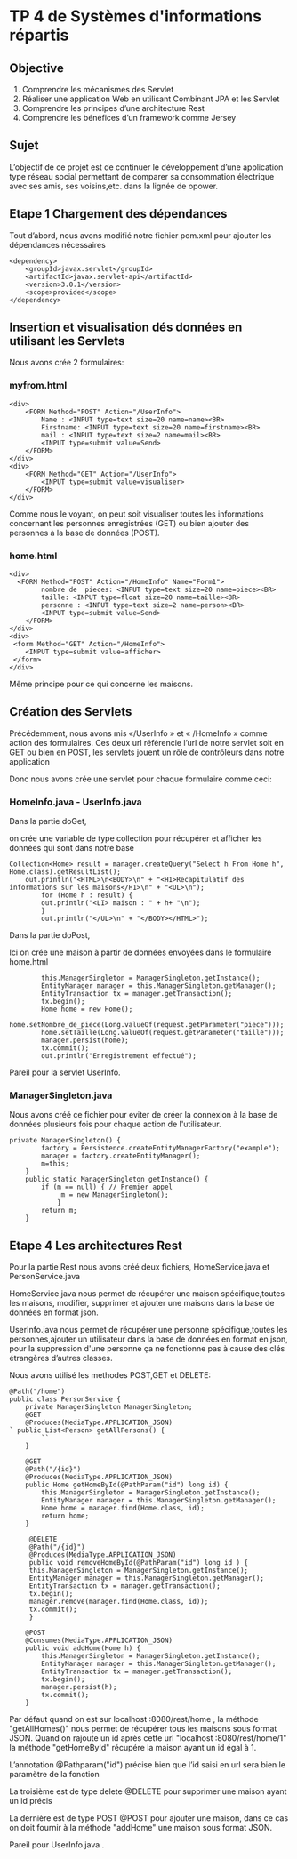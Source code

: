 # TP 4 de Systèmes d'informations répartis

## Objective

1. Comprendre les mécanismes des Servlet
2. Réaliser une application Web en utilisant Combinant JPA et les Servlet
3. Comprendre les principes d’une architecture Rest
4. Comprendre les bénéfices d’un framework comme Jersey

## Sujet 

L’objectif de ce projet est de continuer le développement d’une application type
réseau social permettant de comparer sa consommation électrique avec ses amis, ses voisins,etc. dans la lignée de opower.

## Etape 1 Chargement des dépendances

Tout d’abord, nous avons modifié notre fichier pom.xml pour ajouter les dépendances nécessaires

```
<dependency>
	<groupId>javax.servlet</groupId>
	<artifactId>javax.servlet-api</artifactId>
	<version>3.0.1</version>
	<scope>provided</scope>
</dependency>
```
## Insertion et visualisation dés données en utilisant les  Servlets

Nous avons crée 2 formulaires:

### myfrom.html 

```
<div>
	<FORM Method="POST" Action="/UserInfo">
		Name : <INPUT type=text size=20 name=name><BR> 
		Firstname: <INPUT type=text size=20 name=firstname><BR> 
		mail : <INPUT type=text size=2 name=mail><BR> 
		<INPUT type=submit value=Send>
	</FORM>
</div>
<div>
	<FORM Method="GET" Action="/UserInfo">
		<INPUT type=submit value=visualiser>
	</FORM>
</div>
```
Comme nous le voyant, on peut soit visualiser toutes  les informations concernant les  personnes enregistrées (GET) ou bien ajouter des personnes à la base de données (POST).

### home.html
```
<div>
  <FORM Method="POST" Action="/HomeInfo" Name="Form1">
		nombre de  pieces: <INPUT type=text size=20 name=piece><BR> 
		taille: <INPUT type=float size=20 name=taille><BR>
		personne : <INPUT type=text size=2 name=person><BR> 
		<INPUT type=submit value=Send>
	</FORM>
</div>
<div>
 <form Method="GET" Action="/HomeInfo">
	<INPUT type=submit value=afficher>
 </form>
</div>	
```
Même principe pour ce qui concerne les maisons.

## Création des Servlets
Précédemment, nous avons mis  «/UserInfo » et « /HomeInfo » comme action des formulaires. Ces deux url référencie  l’url de notre  servlet soit en GET ou bien en POST, les servlets jouent un rôle de contrôleurs dans notre application 

Donc nous avons crée une servlet pour chaque formulaire comme ceci:

### HomeInfo.java - UserInfo.java

Dans la partie doGet,

on crée une variable de type collection pour récupérer et afficher les données qui sont dans notre base
```
Collection<Home> result = manager.createQuery("Select h From Home h", Home.class).getResultList();
    out.println("<HTML>\n<BODY>\n" + "<H1>Recapitulatif des informations sur les maisons</H1>\n" + "<UL>\n");
		for (Home h : result) {
		out.println("<LI> maison : " + h+ "\n");	
		}
		out.println("</UL>\n" + "</BODY></HTML>");
```

Dans la partie doPost,

Ici on crée une maison à partir de données envoyées dans le formulaire home.html
```
		this.ManagerSingleton = ManagerSingleton.getInstance();
		EntityManager manager = this.ManagerSingleton.getManager();
		EntityTransaction tx = manager.getTransaction();
		tx.begin();
		Home home = new Home();
		home.setNombre_de_piece(Long.valueOf(request.getParameter("piece")));
		home.setTaille(Long.valueOf(request.getParameter("taille")));
		manager.persist(home);
		tx.commit();
		out.println("Enregistrement effectué");

```

Pareil pour la servlet UserInfo.

### ManagerSingleton.java

Nous avons créé ce fichier pour eviter de créer la connexion à la base de données plusieurs fois pour chaque action de l'utilisateur.
```
private ManagerSingleton() {
		factory = Persistence.createEntityManagerFactory("example");
		manager = factory.createEntityManager();
		m=this;
	}
	public static ManagerSingleton getInstance() {
		if (m == null) { // Premier appel
	         m = new ManagerSingleton();
			}
		return m;
	}
```

## Etape 4 Les architectures Rest

Pour la partie Rest nous avons créé deux fichiers, HomeService.java et PersonService.java

HomeService.java nous permet de récupérer une maison spécifique,toutes les maisons, modifier, supprimer et ajouter une maisons dans la base de données en format json.

UserInfo.java nous permet de récupérer une personne spécifique,toutes les personnes,ajouter un utilisateur dans la base de données en format en json, pour la suppression d'une personne ça ne fonctionne pas à cause des clés étrangères d’autres classes. 

Nous avons utilisé les methodes POST,GET et DELETE:
```
@Path("/home")
public class PersonService {
	private ManagerSingleton ManagerSingleton;
	@GET
	@Produces(MediaType.APPLICATION_JSON)
` public List<Person> getAllPersons() {
		``
	}	
	
	@GET
	@Path("/{id}")
	@Produces(MediaType.APPLICATION_JSON)
	public Home getHomeById(@PathParam("id") long id) {
		this.ManagerSingleton = ManagerSingleton.getInstance();
		EntityManager manager = this.ManagerSingleton.getManager();
		Home home = manager.find(Home.class, id);
		return home;
	}

	 @DELETE
	 @Path("/{id}")
	 @Produces(MediaType.APPLICATION_JSON)
	 public void removeHomeById(@PathParam("id") long id ) {
	 this.ManagerSingleton = ManagerSingleton.getInstance();
	 EntityManager manager = this.ManagerSingleton.getManager();
	 EntityTransaction tx = manager.getTransaction();
	 tx.begin();
	 manager.remove(manager.find(Home.class, id));
	 tx.commit();
	 }

	@POST
	@Consumes(MediaType.APPLICATION_JSON)
	public void addHome(Home h) {
		this.ManagerSingleton = ManagerSingleton.getInstance();
		EntityManager manager = this.ManagerSingleton.getManager();
		EntityTransaction tx = manager.getTransaction();
		tx.begin();
		manager.persist(h);
		tx.commit();
	}
```
Par défaut quand on est sur localhost :8080/rest/home ,  la méthode "getAllHomes()" nous permet de récupérer tous les maisons sous format JSON.
Quand on rajoute un id après cette url "localhost :8080/rest/home/1" la méthode "getHomeById" récupére la maison ayant un id égal à 1.

L’annotation @Pathparam("id") précise bien que l’id saisi en url sera bien le paramètre de la fonction 

La troisième  est de type delete @DELETE pour supprimer une maison ayant un id précis

La dernière est de type POST @POST pour ajouter une maison, dans ce cas on doit fournir à la méthode "addHome" une maison sous format JSON.

Pareil pour UserInfo.java .








